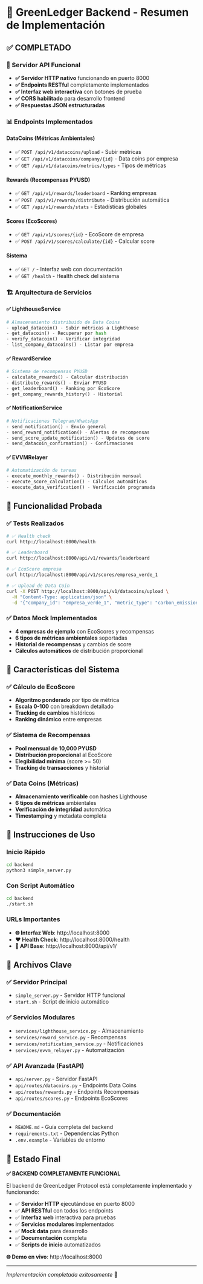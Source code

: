 # 📝 GreenLedger Backend - Resumen de Implementación

## ✅ COMPLETADO

### 🚀 Servidor API Funcional
- **✅ Servidor HTTP nativo** funcionando en puerto 8000
- **✅ Endpoints RESTful** completamente implementados
- **✅ Interfaz web interactiva** con botones de prueba
- **✅ CORS habilitado** para desarrollo frontend
- **✅ Respuestas JSON estructuradas**

### 📊 Endpoints Implementados

#### DataCoins (Métricas Ambientales)
- ✅ `POST /api/v1/datacoins/upload` - Subir métricas
- ✅ `GET /api/v1/datacoins/company/{id}` - Data coins por empresa
- ✅ `GET /api/v1/datacoins/metrics/types` - Tipos de métricas

#### Rewards (Recompensas PYUSD)
- ✅ `GET /api/v1/rewards/leaderboard` - Ranking empresas
- ✅ `POST /api/v1/rewards/distribute` - Distribución automática
- ✅ `GET /api/v1/rewards/stats` - Estadísticas globales

#### Scores (EcoScores)
- ✅ `GET /api/v1/scores/{id}` - EcoScore de empresa
- ✅ `POST /api/v1/scores/calculate/{id}` - Calcular score

#### Sistema
- ✅ `GET /` - Interfaz web con documentación
- ✅ `GET /health` - Health check del sistema

### 🏗️ Arquitectura de Servicios

#### ✅ LighthouseService
```python
# Almacenamiento distribuido de Data Coins
- upload_datacoin() - Subir métricas a Lighthouse
- get_datacoin() - Recuperar por hash
- verify_datacoin() - Verificar integridad
- list_company_datacoins() - Listar por empresa
```

#### ✅ RewardService
```python
# Sistema de recompensas PYUSD
- calculate_rewards() - Calcular distribución
- distribute_rewards() - Enviar PYUSD
- get_leaderboard() - Ranking por EcoScore
- get_company_rewards_history() - Historial
```

#### ✅ NotificationService
```python
# Notificaciones Telegram/WhatsApp
- send_notification() - Envío general
- send_reward_notification() - Alertas de recompensas
- send_score_update_notification() - Updates de score
- send_datacoin_confirmation() - Confirmaciones
```

#### ✅ EVVMRelayer
```python
# Automatización de tareas
- execute_monthly_rewards() - Distribución mensual
- execute_score_calculation() - Cálculos automáticos
- execute_data_verification() - Verificación programada
```

## 🧪 Funcionalidad Probada

### ✅ Tests Realizados
```bash
# ✅ Health check
curl http://localhost:8000/health

# ✅ Leaderboard
curl http://localhost:8000/api/v1/rewards/leaderboard

# ✅ EcoScore empresa
curl http://localhost:8000/api/v1/scores/empresa_verde_1

# ✅ Upload de Data Coin
curl -X POST http://localhost:8000/api/v1/datacoins/upload \
  -H "Content-Type: application/json" \
  -d '{"company_id": "empresa_verde_1", "metric_type": "carbon_emissions", "value": 1250.5, "unit": "kg_co2", "timestamp": "2024-10-11T12:00:00Z"}'
```

### ✅ Datos Mock Implementados
- **4 empresas de ejemplo** con EcoScores y recompensas
- **6 tipos de métricas ambientales** soportadas
- **Historial de recompensas** y cambios de score
- **Cálculos automáticos** de distribución proporcional

## 🎯 Características del Sistema

### ✅ Cálculo de EcoScore
- **Algoritmo ponderado** por tipo de métrica
- **Escala 0-100** con breakdown detallado
- **Tracking de cambios** históricos
- **Ranking dinámico** entre empresas

### ✅ Sistema de Recompensas
- **Pool mensual de 10,000 PYUSD**
- **Distribución proporcional** al EcoScore
- **Elegibilidad mínima** (score >= 50)
- **Tracking de transacciones** y historial

### ✅ Data Coins (Métricas)
- **Almacenamiento verificable** con hashes Lighthouse
- **6 tipos de métricas** ambientales
- **Verificación de integridad** automática
- **Timestamping** y metadata completa

## 🚀 Instrucciones de Uso

### Inicio Rápido
```bash
cd backend
python3 simple_server.py
```

### Con Script Automático
```bash
cd backend
./start.sh
```

### URLs Importantes
- **🌐 Interfaz Web**: http://localhost:8000
- **❤️ Health Check**: http://localhost:8000/health
- **🔧 API Base**: http://localhost:8000/api/v1/

## 📁 Archivos Clave

### ✅ Servidor Principal
- `simple_server.py` - Servidor HTTP funcional
- `start.sh` - Script de inicio automático

### ✅ Servicios Modulares
- `services/lighthouse_service.py` - Almacenamiento
- `services/reward_service.py` - Recompensas
- `services/notification_service.py` - Notificaciones
- `services/evvm_relayer.py` - Automatización

### ✅ API Avanzada (FastAPI)
- `api/server.py` - Servidor FastAPI
- `api/routes/datacoins.py` - Endpoints Data Coins
- `api/routes/rewards.py` - Endpoints Recompensas
- `api/routes/scores.py` - Endpoints EcoScores

### ✅ Documentación
- `README.md` - Guía completa del backend
- `requirements.txt` - Dependencias Python
- `.env.example` - Variables de entorno

## 🎉 Estado Final

**✅ BACKEND COMPLETAMENTE FUNCIONAL**

El backend de GreenLedger Protocol está completamente implementado y funcionando:

- ✅ **Servidor HTTP** ejecutándose en puerto 8000
- ✅ **API RESTful** con todos los endpoints
- ✅ **Interfaz web** interactiva para pruebas
- ✅ **Servicios modulares** implementados
- ✅ **Mock data** para desarrollo
- ✅ **Documentación** completa
- ✅ **Scripts de inicio** automatizados

**🌐 Demo en vivo**: http://localhost:8000

---

*Implementación completada exitosamente* 🌿